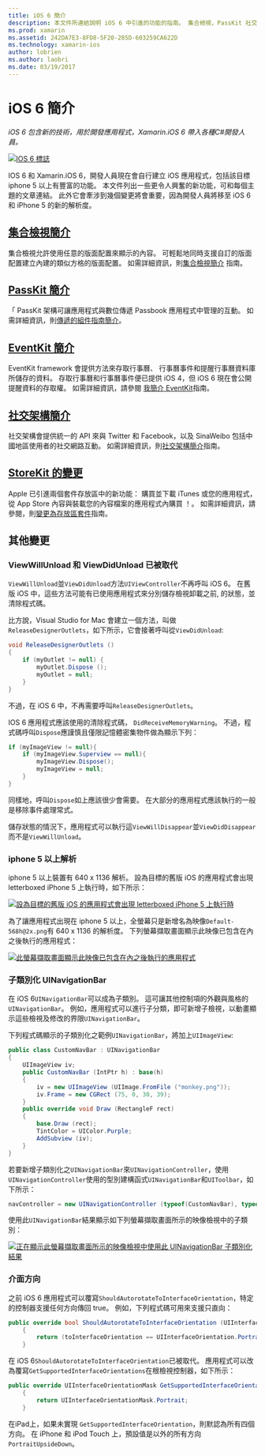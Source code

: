 ```yaml
---
title: iOS 6 簡介
description: 本文件所連結說明 iOS 6 中引進的功能的指南。 集合檢視，PassKit 社交架構中，所有討論 StoreKit 的變更。
ms.prod: xamarin
ms.assetid: 242DA7E3-8FD8-5F20-285D-603259CA622D
ms.technology: xamarin-ios
author: lobrien
ms.author: laobri
ms.date: 03/19/2017
---
```


# <a name="introduction-to-ios-6"></a>iOS 6 簡介

_iOS 6 包含新的技術，用於開發應用程式，Xamarin.iOS 6 帶入各種C#開發人員。_

[ ![](images/ios6-large.jpg "IOS 6 標誌")](images/ios6-large.jpg#lightbox)

IOS 6 和 Xamarin.iOS 6，開發人員現在會自行建立 iOS 應用程式，包括該目標 iphone 5 以上有豐富的功能。
本文件列出一些更令人興奮的新功能，可和每個主題的文章連結。 此外它會牽涉到幾個變更將會重要，因為開發人員將移至 iOS 6 和 iPhone 5 的新的解析度。


## <a name="introduction-to-collection-viewsiosuser-interfacecontrolsuicollectionviewmd"></a>[集合檢視簡介](~/ios/user-interface/controls/uicollectionview.md)

集合檢視允許使用任意的版面配置來顯示的內容。 可輕鬆地同時支援自訂的版面配置建立內建的類似方格的版面配置。 如需詳細資訊，則[集合檢視簡介](~/ios/user-interface/controls/uicollectionview.md) [](~/ios/user-interface/controls/uicollectionview.md)指南。


## <a name="introduction-to-passkitiosplatformpasskitmd"></a>[PassKit 簡介](~/ios/platform/passkit.md)

「 PassKit 架構可讓應用程式與數位傳遞 Passbook 應用程式中管理的互動。 如需詳細資訊，則[傳遞的組件指南簡介](~/ios/platform/passkit.md)。


##  <a name="introduction-to-eventkitiosplatformeventkitmd"></a>[EventKit 簡介](~/ios/platform/eventkit.md)

EventKit framework 會提供方法來存取行事曆、 行事曆事件和提醒行事曆資料庫所儲存的資料。 存取行事曆和行事曆事件便已提供 iOS 4，但 iOS 6 現在會公開提醒資料的存取權。 如需詳細資訊，請參閱 [ 我](~/ios/platform/eventkit.md)[簡介 EventKit](~/ios/platform/eventkit.md)指南。


##  <a name="introduction-to-the-social-frameworkiosplatformsocial-frameworkmd"></a>[社交架構簡介](~/ios/platform/social-framework.md)

社交架構會提供統一的 API 來與 Twitter 和 Facebook，以及 SinaWeibo 包括中國地區使用者的社交網路互動。 如需詳細資訊，則[社交架構簡介](~/ios/platform/social-framework.md)指南。


##  <a name="changes-to-storekitchanges-to-storekitmd"></a>[StoreKit 的變更](changes-to-storekit.md)

Apple 已引進兩個套件存放區中的新功能： 購買並下載 iTunes 或您的應用程式，從 App Store 內容與裝載您的內容檔案的應用程式內購買 ！。 如需詳細資訊，請參閱，則[變更為存放區套件](changes-to-storekit.md)指南。


## <a name="other-changes"></a>其他變更


### <a name="viewwillunload-and-viewdidunload-deprecated"></a>ViewWillUnload 和 ViewDidUnload 已被取代

`ViewWillUnload`並`ViewDidUnload`方法`UIViewController`不再呼叫 iOS 6。 在舊版 iOS 中，這些方法可能有已使用應用程式來分別儲存檢視卸載之前, 的狀態，並清除程式碼。

比方說，Visual Studio for Mac 會建立一個方法，叫做`ReleaseDesignerOutlets`，如下所示，它會接著呼叫從`ViewDidUnload`:

```csharp
void ReleaseDesignerOutlets ()
{
    if (myOutlet != null) {
        myOutlet.Dispose ();
        myOutlet = null;
    }
}
```

不過，在 iOS 6 中，不再需要呼叫`ReleaseDesignerOutlets`。   
   
   
   
IOS 6 應用程式應該使用的清除程式碼， `DidReceiveMemoryWarning`。 不過，程式碼呼叫`Dispose`應謹慎且僅限記憶體密集物件做為顯示下列：

```csharp
if (myImageView != null){
    if (myImageView.Superview == null){
        myImageView.Dispose();
        myImageView = null;
    }
}
```

同樣地，呼叫`Dispose`如上應該很少會需要。 在大部分的應用程式應該執行的一般是移除事件處理常式。

儲存狀態的情況下，應用程式可以執行這`ViewWillDisappear`並`ViewDidDisappear`而不是`ViewWillUnload`。


### <a name="iphone-5-resolution"></a>iphone 5 以上解析

iphone 5 以上裝置有 640 x 1136 解析。 設為目標的舊版 iOS 的應用程式會出現 letterboxed iPhone 5 上執行時，如下所示：

 [![](images/01-letterboxed.png "設為目標的舊版 iOS 的應用程式會出現 letterboxed iPhone 5 上執行時")](images/01-letterboxed.png#lightbox)

為了讓應用程式出現在 iphone 5 以上，全螢幕只是新增名為映像`Default-568h@2x.png`有 640 x 1136 的解析度。 下列螢幕擷取畫面顯示此映像已包含在內之後執行的應用程式：

 [![](images/02-fullscreen.png "此螢幕擷取畫面顯示此映像已包含在內之後執行的應用程式")](images/02-fullscreen.png#lightbox)

### <a name="subclassing-uinavigationbar"></a>子類別化 UINavigationBar

在 iOS 6`UINavigationBar`可以成為子類別。 這可讓其他控制項的外觀與風格的`UINavigationBar`。 例如，應用程式可以進行子分類，即可新增子檢視，以動畫顯示這些檢視及修改的界限`UINavigationBar`。

下列程式碼顯示的子類別化之範例`UINavigationBar`，將加上`UIImageView`:

```csharp
public class CustomNavBar : UINavigationBar
{
    UIImageView iv;
    public CustomNavBar (IntPtr h) : base(h)
    {
        iv = new UIImageView (UIImage.FromFile ("monkey.png"));
        iv.Frame = new CGRect (75, 0, 30, 39);
    }
    public override void Draw (RectangleF rect)
    {
        base.Draw (rect);
        TintColor = UIColor.Purple;
        AddSubview (iv);
    }
}
```

若要新增子類別化之`UINavigationBar`來`UINavigationController`，使用`UINavigationController`使用的型別建構函式`UINavigationBar`和`UIToolbar`，如下所示：

```csharp
navController = new UINavigationController (typeof(CustomNavBar), typeof(UIToolbar));
```

使用此`UINavigationBar`結果顯示如下列螢幕擷取畫面所示的映像檢視中的子類別：

 [![](images/03-navbar.png "正在顯示此螢幕擷取畫面所示的映像檢視中使用此 UINavigationBar 子類別化結果")](images/03-navbar.png#lightbox)

### <a name="interface-orientation"></a>介面方向

之前 iOS 6 應用程式可以覆寫`ShouldAutorotateToInterfaceOrientation`，特定的控制器支援任何方向傳回 true。 例如，下列程式碼可用來支援只直向：

```csharp
public override bool ShouldAutorotateToInterfaceOrientation (UIInterfaceOrientation toInterfaceOrientation)
    {
        return (toInterfaceOrientation == UIInterfaceOrientation.Portrait);
    }
```

在 iOS 6`ShouldAutorotateToInterfaceOrientation`已被取代。
應用程式可以改為覆寫`GetSupportedInterfaceOrientations`在根檢視控制器，如下所示：

```csharp
public override UIInterfaceOrientationMask GetSupportedInterfaceOrientations ()
    {
        return UIInterfaceOrientationMask.Portrait;
    }
```

在iPad上，如果未實現 `GetSupportedInterfaceOrientation`，則默認為所有四個方向。 在 iPhone 和 iPod Touch 上，預設值是以外的所有方向`PortraitUpsideDown`。

